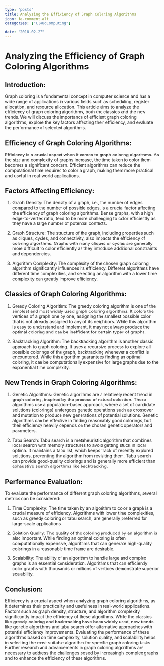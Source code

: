 ```yaml
---
type: "posts"
title: Analyzing the Efficiency of Graph Coloring Algorithms
icon: fa-comment-alt
categories: ["CloudComputing"]

date: "2018-02-27"
---
```




# Analyzing the Efficiency of Graph Coloring Algorithms

## Introduction:
Graph coloring is a fundamental concept in computer science and has a wide range of applications in various fields such as scheduling, register allocation, and resource allocation. This article aims to analyze the efficiency of graph coloring algorithms, both the classics and the new trends. We will discuss the importance of efficient graph coloring algorithms, explore the key factors affecting their efficiency, and evaluate the performance of selected algorithms.

## Efficiency of Graph Coloring Algorithms:
Efficiency is a crucial aspect when it comes to graph coloring algorithms. As the size and complexity of graphs increase, the time taken to color them becomes a significant concern. Efficient algorithms can reduce the computational time required to color a graph, making them more practical and useful in real-world applications.

## Factors Affecting Efficiency:
1. Graph Density: The density of a graph, i.e., the number of edges compared to the number of possible edges, is a crucial factor affecting the efficiency of graph coloring algorithms. Dense graphs, with a high edge-to-vertex ratio, tend to be more challenging to color efficiently as they have a large number of potential conflicts.

2. Graph Structure: The structure of the graph, including properties such as cliques, cycles, and connectivity, also impacts the efficiency of coloring algorithms. Graphs with many cliques or cycles are generally more difficult to color efficiently as they introduce additional constraints and dependencies.

3. Algorithm Complexity: The complexity of the chosen graph coloring algorithm significantly influences its efficiency. Different algorithms have different time complexities, and selecting an algorithm with a lower time complexity can greatly improve efficiency.

## Classics of Graph Coloring Algorithms:
1. Greedy Coloring Algorithm: The greedy coloring algorithm is one of the simplest and most widely used graph coloring algorithms. It colors the vertices of a graph one by one, assigning the smallest possible color that is not already assigned to any of its neighbors. While this algorithm is easy to understand and implement, it may not always produce the optimal coloring and can be inefficient for certain types of graphs.

2. Backtracking Algorithm: The backtracking algorithm is another classic approach to graph coloring. It uses a recursive process to explore all possible colorings of the graph, backtracking whenever a conflict is encountered. While this algorithm guarantees finding an optimal coloring, it can be computationally expensive for large graphs due to the exponential time complexity.

## New Trends in Graph Coloring Algorithms:
1. Genetic Algorithms: Genetic algorithms are a relatively recent trend in graph coloring, inspired by the process of natural selection. These algorithms use a population-based approach, where a set of candidate solutions (colorings) undergoes genetic operations such as crossover and mutation to produce new generations of potential solutions. Genetic algorithms can be effective in finding reasonably good colorings, but their efficiency heavily depends on the chosen genetic operators and parameters.

2. Tabu Search: Tabu search is a metaheuristic algorithm that combines local search with memory structures to avoid getting stuck in local optima. It maintains a tabu list, which keeps track of recently explored solutions, preventing the algorithm from revisiting them. Tabu search can provide good-quality colorings and is generally more efficient than exhaustive search algorithms like backtracking.

## Performance Evaluation:
To evaluate the performance of different graph coloring algorithms, several metrics can be considered:

1. Time Complexity: The time taken by an algorithm to color a graph is a crucial measure of efficiency. Algorithms with lower time complexities, such as greedy coloring or tabu search, are generally preferred for large-scale applications.

2. Solution Quality: The quality of the coloring produced by an algorithm is also important. While finding an optimal coloring is often computationally expensive, algorithms that can generate high-quality colorings in a reasonable time frame are desirable.

3. Scalability: The ability of an algorithm to handle large and complex graphs is an essential consideration. Algorithms that can efficiently color graphs with thousands or millions of vertices demonstrate superior scalability.

## Conclusion:
Efficiency is a crucial aspect when analyzing graph coloring algorithms, as it determines their practicality and usefulness in real-world applications. Factors such as graph density, structure, and algorithm complexity significantly impact the efficiency of these algorithms. While the classics like greedy coloring and backtracking have been widely used, new trends like genetic algorithms and tabu search offer alternative approaches with potential efficiency improvements. Evaluating the performance of these algorithms based on time complexity, solution quality, and scalability helps in selecting the most suitable algorithm for specific graph coloring tasks. Further research and advancements in graph coloring algorithms are necessary to address the challenges posed by increasingly complex graphs and to enhance the efficiency of these algorithms.